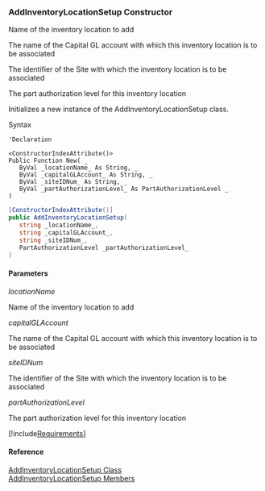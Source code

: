 ﻿### AddInventoryLocationSetup Constructor

Name of the inventory location to add

The name of the Capital GL account with which this inventory location is to be associated

The identifier of the Site with which the inventory location is to be associated

The part authorization level for this inventory location

Initializes a new instance of the AddInventoryLocationSetup class.

Syntax

```vbnet
'Declaration

<ConstructorIndexAttribute()>
Public Function New( _
   ByVal _locationName_ As String, _
   ByVal _capitalGLAccount_ As String, _
   ByVal _siteIDNum_ As String, _
   ByVal _partAuthorizationLevel_ As PartAuthorizationLevel _
)
```

```csharp
[ConstructorIndexAttribute()]
public AddInventoryLocationSetup( 
   string _locationName_,
   string _capitalGLAccount_,
   string _siteIDNum_,
   PartAuthorizationLevel _partAuthorizationLevel_
)
```

#### Parameters

_locationName_

Name of the inventory location to add

_capitalGLAccount_

The name of the Capital GL account with which this inventory location is to be associated

_siteIDNum_

The identifier of the Site with which the inventory location is to be associated

_partAuthorizationLevel_

The part authorization level for this inventory location

[!include[Requirements](../partials/requirements.md)]

#### Reference

[AddInventoryLocationSetup Class](FChoice.Toolkits.Clarify~FChoice.Toolkits.Clarify.Logistics.AddInventoryLocationSetup.md)  
[AddInventoryLocationSetup Members](FChoice.Toolkits.Clarify~FChoice.Toolkits.Clarify.Logistics.AddInventoryLocationSetup_members.md)